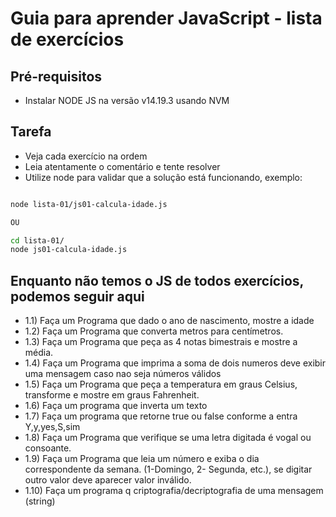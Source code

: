 # Guia para aprender JavaScript - lista de exercícios

## Pré-requisitos

- Instalar NODE JS na versão v14.19.3 usando NVM

## Tarefa

- Veja cada exercício na ordem
- Leia atentamente o comentário e tente resolver 
- Utilize node para validar que a solução está funcionando, exemplo:

```bash

node lista-01/js01-calcula-idade.js

OU

cd lista-01/
node js01-calcula-idade.js

```

## Enquanto não temos o JS de todos exercícios, podemos seguir aqui

- 1.1) Faça um Programa que dado o ano de nascimento, mostre a idade 
- 1.2) Faça um Programa que converta metros para centímetros. 
- 1.3) Faça um Programa que peça as 4 notas bimestrais e mostre a média. 
- 1.4) Faça um Programa que imprima a soma de dois numeros deve exibir uma mensagem caso nao seja números válidos 
- 1.5) Faça um Programa que peça a temperatura em graus Celsius, transforme e mostre em graus Fahrenheit. 
- 1.6) Faça um programa que inverta um texto 
- 1.7) Faça um programa que retorne true ou false conforme a entra Y,y,yes,S,sim 
- 1.8) Faça um Programa que verifique se uma letra digitada é vogal ou consoante. 
- 1.9) Faça um Programa que leia um número e exiba o dia correspondente da semana. (1-Domingo, 2- Segunda, etc.), se digitar outro valor deve aparecer valor inválido. 
- 1.10) Faça um programa q criptografia/decriptografia de uma mensagem (string)
